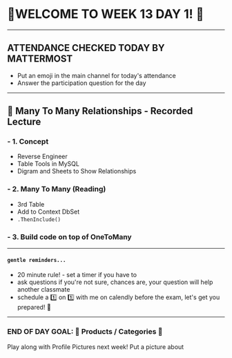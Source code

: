 # :tada:WELCOME TO WEEK 13 DAY 1! :tada:

---

## ATTENDANCE CHECKED TODAY BY MATTERMOST

- Put an emoji in the main channel for today's attendance
- Answer the participation question for the day

---

## :school_satchel: Many To Many Relationships - Recorded Lecture

### - 1. Concept

- Reverse Engineer 
- Table Tools in MySQL
- Digram and Sheets to Show Relationships

### - 2. Many To Many (Reading)

- 3rd Table
- Add to Context DbSet
- `.ThenInclude()`

### - 3. Build code on top of OneToMany
---


#### `gentle reminders...`

- 20 minute rule! - set a timer if you have to
- ask questions if you're not sure, chances are, your question will help another classmate
- schedule a :one: on :one: with me on calendly before the exam, let's get you prepared! :muscle:

---

### END OF DAY GOAL: :sparkler: Products / Categories :sparkler:

Play along with Profile Pictures next week! Put a picture about
